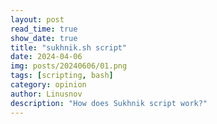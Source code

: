 ```yaml
---
layout: post
read_time: true
show_date: true
title: "sukhnik.sh script"
date: 2024-04-06
img: posts/20240606/01.png
tags: [scripting, bash]
category: opinion
author: Linusnov
description: "How does Sukhnik script work?"
---
```


